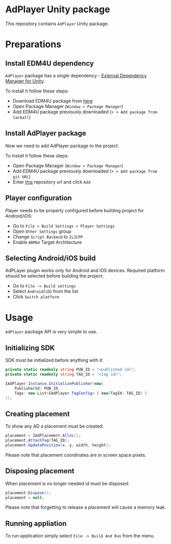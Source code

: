 # AdPlayer Unity package

This repository contains `AdPlayer` Unity package.

# Preparations

## Install EDM4U dependency

`AdPlayer` package has a single dependency - [External Dependency Manager for Unity](https://github.com/googlesamples/unity-jar-resolver).

To install it follow these steps:
- Download EDM4U package from [here](https://developers.google.com/unity/archive#external_dependency_manager_for_unity)
- Open Package Manager (`Window > Package Manager`)
- Add EDM4U package previously downloaded (`+ > Add package from tarball`)

## Install AdPlayer package

Now we need to add AdPlayer package to the project.

To install it follow these steps:
- Open Package Manager (`Window > Package Manager`)
- Add EDM4U package previously downloaded (`+ > Add package from git URL`)
- Enter [this](git@github.com:Aniview/ad-player-sdk-unity.git) repository url and click `Add`

## Player configuration

Player needs to be properly configured before building project for Android/iOS:
- Go to `File > Build Settings > Player Settings`
- Open `Other Settings` group
- Change `Script Backend` to `IL2CPP`
- Enable `ARM64` Target Architecture

## Selecting Android/iOS build

AdPLayer plugin works only for Android and iOS devices. Required platform should be selected before building the project:
- Go to `File -> Build settings`
- Select `Android`/`iOS` from the list
- Click `Switch platform`

# Usage

`AdPlayer` package API is very simple to use.

## Initializing SDK

SDK must be initialized before anything with it:
```cs
private static readonly string PUB_ID = "<published id>";
private static readonly string TAG_ID = "<tag id>";

IAdPlayer.Instance.InitializePublisher(new(
    PublisherId: PUB_ID,
    Tags: new List<IAdPlayer.TagConfig> { new(TagId: TAG_ID) }
));
```

## Creating placement

To show any AD a placement must be created:
```cs
placement = IAdPlacement.Alloc();
placement.AttachTag(TAG_ID);
placement.UpdatePosition(x, y, width, height);
```

Please note that placement coordinates are in screen space pixels.

## Disposing placement

When placement is no longer needed id must be disposed:
```cs
placement.Dispose();
placement = null;
```

Please note that forgetting to release a placement will cause a memory leak.

## Running appliation

To run application simply select `File -> Build And Run` from the menu.
